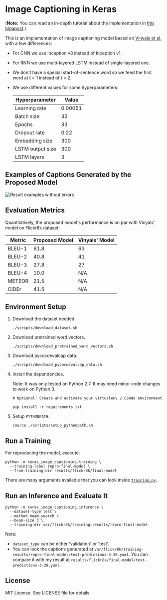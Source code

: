 # Image Captioning in Keras

(**Note:** You can read an in-depth tutorial about the implementation in [this blogpost](https://daniel.lasiman.com/post/image-captioning "Building an Automated Image Captioning Application").)

This is an implementation of image captioning model based on [Vinyals et al.](https://arxiv.org/abs/1411.4555 "Show and Tell: A Neural Image Caption Generator") with a few differences:

  * For CNN we use Inception v3 instead of Inception v1.
  * For RNN we use multi-layered LSTM instead of single-layered one.
  * We don't have a special start-of-sentence word so we feed the first word at t = 1 instead of t = 2.
  * We use different values for some hyperparameters:

    | Hyperparameter     | Value     |
    | ------------------ | --------- |
    | Learning rate      |   0.00051 |
    | Batch size         |  32       |
    | Epochs             |  33       |
    | Dropout rate       |   0.22    |
    | Embedding size     | 300       |
    | LSTM output size   | 300       |
    | LSTM layers        |   3       |

## Examples of Captions Generated by the Proposed Model

![Result examples without errors](results-without-errors.jpg)

## Evaluation Metrics

Quantitatively, the proposed model's performance is on par with Vinyals' model on Flickr8k dataset:

| Metric | Proposed Model | Vinyals' Model |
| ------ | -------------- | -------------- |
| BLEU-1 |      61.8      |       63       |
| BLEU-2 |      40.8      |       41       |
| BLEU-3 |      27.8      |       27       |
| BLEU-4 |      19.0      |      N/A       |
| METEOR |      21.5      |      N/A       |
| CIDEr  |      41.5      |      N/A       |

## Environment Setup

1. Download the dataset needed.
    ```shell
    ./scripts/download_dataset.sh
    ```

2. Download pretrained word vectors.
    ```shell
    ./scripts/download_pretrained_word_vectors.sh
    ```

3. Download pycocoevalcap data.
    ```shell
    ./scripts/download_pycocoevalcap_data.sh
    ```

4. Install the dependencies.

    Note: It was only tested on Python 2.7. It may need minor code changes to work on Python 3.

    ```shell
    # Optional: Create and activate your virtualenv / Conda environment

    pip install -r requirements.txt
    ```

5. Setup `PYTHONPATH`.
    ```shell
    source ./scripts/setup_pythonpath.sh
    ```

## Run a Training

For reproducing the model, execute:
```shell
python -m keras_image_captioning.training \
  --training-label repro-final-model \
  --from-training-dir results/flickr8k/final-model
```

There are many arguments available that you can look inside [`training.py`](keras_image_captioning/training.py).

## Run an Inference and Evaluate It

```shell
python -m keras_image_captioning.inference \
  --dataset-type test \
  --method beam_search \
  --beam-size 3 \
  --training-dir var/flickr8k/training-results/repro-final-model
```

Note:
  * `dataset_type` can be either 'validation' or 'test'.
  * You can look the captions generated at `var/flickr8k/training-results/repro-final-model/test-predictions-3-20.yaml`. You can compare it with my result at `results/flickr8k/final-model/test-predictions-3-20.yaml`.

## License
MIT License. See LICENSE file for details.
